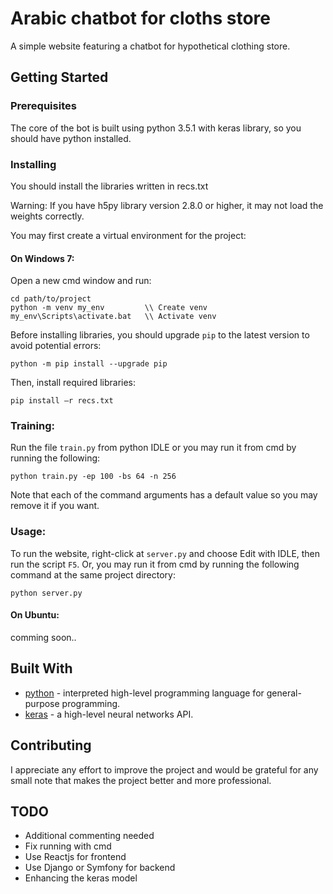 # Arabic chatbot for cloths store

A simple website featuring a chatbot for hypothetical clothing store.

## Getting Started

### Prerequisites

The core of the bot is built using python 3.5.1 with keras library, so you should have python installed.

### Installing

You should install the libraries written in recs.txt

Warning: If you have h5py library version 2.8.0 or higher, it may not load the weights correctly.

You may first create a virtual environment for the project:

#### On Windows 7:
Open a new cmd window and run:

```
cd path/to/project
python -m venv my_env         \\ Create venv
my_env\Scripts\activate.bat   \\ Activate venv
```

Before installing libraries, you should upgrade ```pip``` to the latest version to avoid potential errors:

```
python -m pip install --upgrade pip
```

Then, install required libraries:

```
pip install –r recs.txt
```
### Training:

Run the file ```train.py``` from python IDLE or you may run it from cmd by running the following:

``` python train.py -ep 100 -bs 64 -n 256 ```

Note that each of the command arguments has a default value so you may remove it if you want.

### Usage:

To run the website, right-click at ```server.py```  and choose Edit with IDLE, then run the script ```F5```.
Or, you may run it from cmd by running the following command at the same project directory:

```
python server.py
```

#### On Ubuntu:

comming soon..


## Built With

* [python]( https://www.python.org/) - interpreted high-level programming language for general-purpose programming.
* [keras]( https://keras.io/) - a high-level neural networks API.

## Contributing

I appreciate any effort to improve the project and would be grateful for any small note that makes the project better and more professional.

## TODO

* Additional commenting needed
* Fix running with cmd
* Use Reactjs for frontend
* Use Django or Symfony for backend
* Enhancing the keras model
